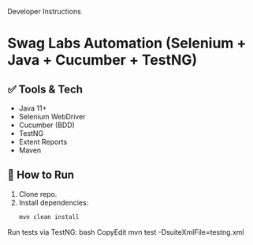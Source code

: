 Developer Instructions
# Swag Labs Automation (Selenium + Java + Cucumber + TestNG)

## ✅ Tools & Tech
- Java 11+
- Selenium WebDriver
- Cucumber (BDD)
- TestNG
- Extent Reports
- Maven

## 🚀 How to Run
1. Clone repo.
2. Install dependencies:
   ```bash
   mvn clean install
Run tests via TestNG:
bash
CopyEdit
mvn test -DsuiteXmlFile=testng.xml
